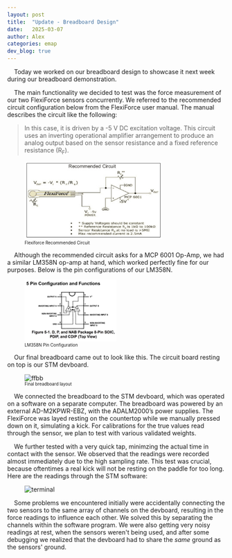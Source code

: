 ```yaml
---
layout: post
title:  "Update - Breadboard Design"
date:   2025-03-07
author: Alex
categories: emap
dev_blog: true
---
```


&nbsp;&nbsp;&nbsp;&nbsp;Today we worked on our breadboard design to showcase it next week during our breadboard demonstration.

&nbsp;&nbsp;&nbsp;&nbsp;The main functionality we decided to test was the force measurement of our two FlexiForce sensors concurrently. We referred to the recommended circuit configuration below from the FlexiForce user manual. The manual describes the circuit like the following:
> In this case, it is driven by a -5 V DC excitation voltage.
> This circuit uses an inverting operational amplifier arrangement to produce an analog output
> based on the sensor resistance and a fixed reference resistance (R<sub>F</sub>).

<figure>
    <img src="images_archive/projects/emap/flexiforcecircuit.png" alt="ffcircuit" style="max-width: 75%;">
    <figcaption style="font-size: 0.7em;">Flexiforce Recommended Circuit </figcaption>
</figure>

&nbsp;&nbsp;&nbsp;&nbsp;Although the recommended circuit asks for a MCP 6001 Op-Amp, we had a similar LM358N op-amp at hand, which worked perfectly fine for our purposes. Below is the pin configurations of our LM358N. 

<figure>
    <img src="images_archive/projects/emap/LM358Nds.png" alt="opamp" style="max-width: 50%;">
    <figcaption style="font-size: 0.7em;">LM358N Pin Configuration</figcaption>
</figure>

&nbsp;&nbsp;&nbsp;&nbsp;Our final breadboard came out to look like this. The circuit board resting on top is our STM devboard. 

<figure>
    <img src="images_archive/projects/emap/ffbreadboard.png" alt="ffbb" style="max-width: 100%;">
    <figcaption style="font-size: 0.7em;">Final breadboard layout</figcaption>
</figure>

&nbsp;&nbsp;&nbsp;&nbsp;We connected the breadboard to the STM devboard, which was operated on a software on a separate computer. The breadboard was powered by an external AD-M2KPWR-EBZ, with the ADALM2000’s power supplies. The FlexiForce was layed resting on the countertop while we manually pressed down on it, simulating a kick. For calibrations for the true values read through the sensor, we plan to test with various validated weights. 

&nbsp;&nbsp;&nbsp;&nbsp;We further tested with a very quick tap, minimzing the actual time in contact with the sensor. We observed that the readings were recorded almost immediately due to the high sampling rate. This test was crucial, because oftentimes a real kick will not be resting on the paddle for too long. Here are the readings through the STM software:

<figure>
    <img src="images_archive/projects/emap/" alt="terminal" style="max-width: 100%;">
    <figcaption></figcaption>
</figure>

&nbsp;&nbsp;&nbsp;&nbsp;Some problems we encountered initially were accidentally connecting the two sensors to the same array of channels on the devboard, resulting in the force readings to influence each other. We solved this by separating the channels within the software program. We were also getting very noisy readings at rest, when the sensors weren't being used, and after some debugging we realized that the devboard had to share the *same* ground as the sensors' ground. 


